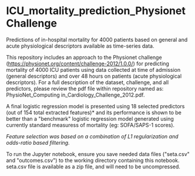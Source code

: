 # ICU_mortality_prediction_PhysionetChallenge
Predictions of in-hospital mortality for 4000 patients based on general and acute physiological descriptors available as time-series data.

This repository includes an approach to the Physionet challenge (https://physionet.org/content/challenge-2012/1.0.0/) for predicting mortality of 4000 ICU patients using data collected at time of admission (general descriptors) and over 48 hours on patients (acute physiological descriptors). For a full description of the dataset, challenge, and all predictors, please review the pdf file within repository named as: PhysioNet_Computing in_Cardiology_Challenge_2012.pdf.

A final logistic regression model is presented using 18 selected predictors (out of 154 total extracted features)* and its performance is shown to be better than a "benchmark" logistic regression model generated using currently standard measuress of mortality (eg: SOFA/SAPS-1 scores). 

*Feature selection was based on a combination of L1 regularization and odds-ratio based filtering.*

To run the Jupyter notebook, ensure you save needed data files ("seta.csv" and "outcomes.csv") to the working directory containing this notebook. seta.csv file is available as a zip file, and will need to be uncompressed.
